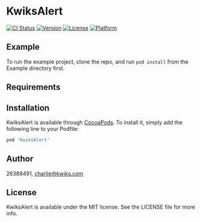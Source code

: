 # KwiksAlert

[![CI Status](https://img.shields.io/travis/26388491/KwiksAlert.svg?style=flat)](https://travis-ci.org/26388491/KwiksAlert)
[![Version](https://img.shields.io/cocoapods/v/KwiksAlert.svg?style=flat)](https://cocoapods.org/pods/KwiksAlert)
[![License](https://img.shields.io/cocoapods/l/KwiksAlert.svg?style=flat)](https://cocoapods.org/pods/KwiksAlert)
[![Platform](https://img.shields.io/cocoapods/p/KwiksAlert.svg?style=flat)](https://cocoapods.org/pods/KwiksAlert)

## Example

To run the example project, clone the repo, and run `pod install` from the Example directory first.

## Requirements

## Installation

KwiksAlert is available through [CocoaPods](https://cocoapods.org). To install
it, simply add the following line to your Podfile:

```ruby
pod 'KwiksAlert'
```

## Author

26388491, charlie@kwiks.com

## License

KwiksAlert is available under the MIT license. See the LICENSE file for more info.
